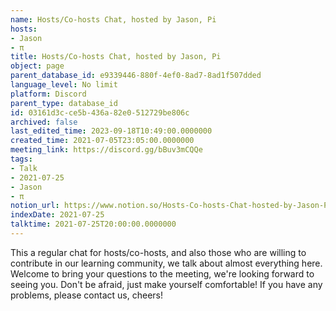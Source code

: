 ```yaml
---
name: Hosts/Co-hosts Chat, hosted by Jason, Pi
hosts:
- Jason
- π
title: Hosts/Co-hosts Chat, hosted by Jason, Pi
object: page
parent_database_id: e9339446-880f-4ef0-8ad7-8ad1f507dded
language_level: No limit
platform: Discord
parent_type: database_id
id: 03161d3c-ce5b-436a-82e0-512729be806c
archived: false
last_edited_time: 2023-09-18T10:49:00.0000000
created_time: 2021-07-05T23:05:00.0000000
meeting_link: https://discord.gg/bBuv3mCQQe
tags:
- Talk
- 2021-07-25
- Jason
- π
notion_url: https://www.notion.so/Hosts-Co-hosts-Chat-hosted-by-Jason-Pi-03161d3cce5b436a82e0512729be806c
indexDate: 2021-07-25
talktime: 2021-07-25T20:00:00.0000000
---
```







This a regular chat for hosts/co-hosts, and also those who are willing to contribute in our learning community, we talk about almost everything here. Welcome to bring your questions to the meeting, we're looking forward to seeing you. Don't be afraid, just make yourself comfortable!
If you have any problems, please contact us, cheers!




